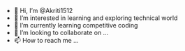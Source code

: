 - 👋 Hi, I’m @Akriti1512
- 👀 I’m interested in learning and exploring technical world
- 🌱 I’m currently learning competitive coding
- 💞️ I’m looking to collaborate on ...
- 📫 How to reach me ...

<!---
Akriti1512/Akriti1512 is a ✨ special ✨ repository because its `README.md` (this file) appears on your GitHub profile.
You can click the Preview link to take a look at your changes.
--->
